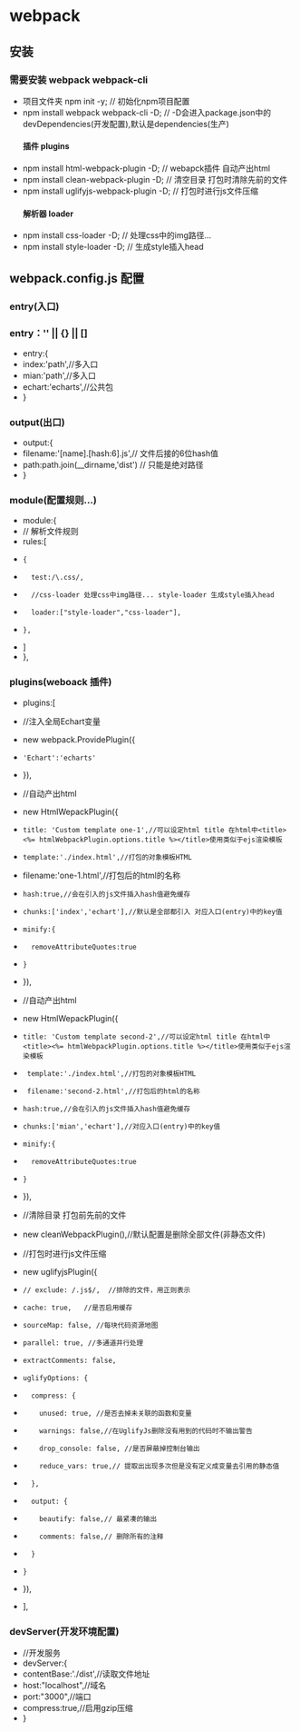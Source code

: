 # webpack
## 安装
 ### 需要安装 webpack webpack-cli 
 - 项目文件夹 npm init -y; // 初始化npm项目配置
 - npm install webpack webpack-cli  -D; // -D会进入package.json中的devDependencies(开发配置),默认是dependencies(生产)
   #### 插件 plugins
 - npm install html-webpack-plugin -D; // webapck插件 自动产出html
 - npm install clean-webpack-plugin -D; // 清空目录 打包时清除先前的文件
 - npm install uglifyjs-webpack-plugin -D; // 打包时进行js文件压缩
   #### 解析器 loader
 - npm install css-loader  -D; // 处理css中的img路径...
 - npm install style-loader -D; // 生成style插入head 
## webpack.config.js 配置
 ### entry(入口) 
   ### entry：'' || {} || [] 
 - entry:{
 -   index:'path',//多入口
 -   mian:'path',//多入口
 -   echart:'echarts',//公共包
 - }
 ### output(出口)
 - output:{
 -   filename:'[name].[hash:6].js',// 文件后接的6位hash值
 -   path:path.join(__dirname,'dist') // 只能是绝对路径 
 - }
 ### module(配置规则...)
 - module:{
 - // 解析文件规则
 -   rules:[
 -     {
 -       test:/\.css/,
 -       //css-loader 处理css中img路径... style-loader 生成style插入head
 -       loader:["style-loader","css-loader"],
 -     },  
 -  ]
 - },
 ### plugins(weboack 插件)
 - plugins:[
 -   //注入全局Echart变量
 -   new webpack.ProvidePlugin({
 -     'Echart':'echarts'
 -   }),
    
 -   //自动产出html
 -   new HtmlWepackPlugin({
 -     title: 'Custom template one-1',//可以设定html title 在html中<title><%= htmlWebpackPlugin.options.title %></title>使用类似于ejs渲染模板
 -     template:'./index.html',//打包的对象模板HTML
 -    filename:'one-1.html',//打包后的html的名称
 -     hash:true,//会在引入的js文件插入hash值避免缓存
 -     chunks:['index','echart'],//默认是全部都引入 对应入口(entry)中的key值  
 -     minify:{
 -       removeAttributeQuotes:true
 -     }
 -   }),  
 -   //自动产出html
 -   new HtmlWepackPlugin({
 -     title: 'Custom template second-2',//可以设定html title 在html中<title><%= htmlWebpackPlugin.options.title %></title>使用类似于ejs渲染模板
 -      template:'./index.html',//打包的对象模板HTML
 -      filename:'second-2.html',//打包后的html的名称
 -     hash:true,//会在引入的js文件插入hash值避免缓存
 -     chunks:['mian','echart'],//对应入口(entry)中的key值
 -     minify:{
 -       removeAttributeQuotes:true
 -     }
 -   }),
    
 -  //清除目录 打包前先前的文件
 -   new cleanWebpackPlugin(),//默认配置是删除全部文件(非静态文件)
    
 -   //打包时进行js文件压缩
 -   new uglifyjsPlugin({
 -     // exclude: /.js$/,  //排除的文件，用正则表示
 -     cache: true,   //是否启用缓存
 -     sourceMap: false, //每块代码资源地图
 -     parallel: true, //多通道并行处理
 -     extractComments: false,
 -     uglifyOptions: {
 -       compress: {
 -         unused: true, //是否去掉未关联的函数和变量
 -         warnings: false,//在UglifyJs删除没有用到的代码时不输出警告
 -         drop_console: false, //是否屏蔽掉控制台输出
 -         reduce_vars: true,// 提取出出现多次但是没有定义成变量去引用的静态值
 -       },
 -       output: {
 -         beautify: false,// 最紧凑的输出
 -         comments: false,// 删除所有的注释
 -       }
 -     }
 -   }),
 - ], 
 ### devServer(开发环境配置)
 - //开发服务
 - devServer:{
 -   contentBase:'./dist',//读取文件地址
 -   host:"localhost",//域名
 -   port:"3000",//端口
 -   compress:true,//启用gzip压缩
 - }
